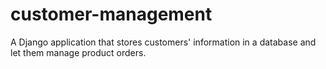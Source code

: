 # customer-management
A Django application that stores customers' information in a database and let them manage product orders.
